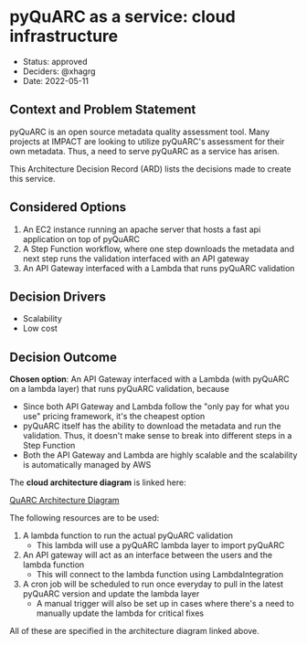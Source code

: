 # pyQuARC as a service: cloud infrastructure

* Status: approved
* Deciders: @xhagrg
* Date: 2022-05-11

## Context and Problem Statement

pyQuARC is an open source metadata quality assessment tool. Many projects at IMPACT are looking to utilize pyQuARC's assessment for their own metadata. Thus, a need to serve pyQuARC as a service has arisen.

This Architecture Decision Record (ARD) lists the decisions made to create this service.

## Considered Options

1. An EC2 instance running an apache server that hosts a fast api application on top of pyQuARC
2. A Step Function workflow, where one step downloads the metadata and next step runs the validation interfaced with an API gateway
3. An API Gateway interfaced with a Lambda that runs pyQuARC validation

## Decision Drivers

* Scalability
* Low cost

## Decision Outcome

**Chosen option**: An API Gateway interfaced with a Lambda (with pyQuARC on a lambda layer) that runs pyQuARC validation, because

* Since both API Gateway and Lambda follow the "only pay for what you use" pricing framework, it's the cheapest option
* pyQuARC itself has the ability to download the metadata and run the validation. Thus, it doesn't make sense to break into different steps in a Step Function
* Both the API Gateway and Lambda are highly scalable and the scalability is automatically managed by AWS

The **cloud architecture diagram** is linked here:

[QuARC Architecture Diagram](https://lucid.app/lucidchart/60029a21-e153-4d77-a023-33a747c289f4/edit?beaconFlowId=B1515433338621E6&invitationId=inv_88602a11-150a-4800-8176-b1b1d1f38ccb&page=0_0#)

The following resources are to be used:

1. A lambda function to run the actual pyQuARC validation
   * This lambda will use a pyQuARC lambda layer to import pyQuARC
2. An API gateway will act as an interface between the users and the lambda function
   * This will connect to the lambda function using LambdaIntegration
3. A cron job will be scheduled to run once everyday to pull in the latest pyQuARC version and update the lambda layer
   * A manual trigger will also be set up in cases where there's a need to manually update the lambda for critical fixes

All of these are specified in the architecture diagram linked above.
